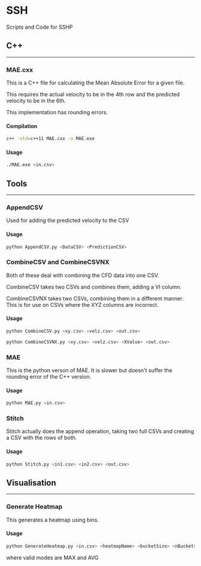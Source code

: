 # SSH
Scripts and Code for SSHP

## C++
---

### MAE.cxx
This is a C++ file for calculating the Mean Absolute Error for a given file.

This requires the actual velocity to be in the 4th row and the predicted velocity to be in the 6th.

This implementation has rounding errors.

#### Compilation
```bash
c++ -std=c++11 MAE.cxx -o MAE.exe
```

#### Usage
```bash
./MAE.exe <in.csv>
```

## Tools
---

### AppendCSV
Used for adding the predicted velocity to the CSV

#### Usage
```bash
python AppendCSV.py <DataCSV> <PredictionCSV>
```

### CombineCSV and CombineCSVNX
Both of these deal with combining the CFD data into one CSV.

CombineCSV takes two CSVs and combines them, adding a VI column.

CombineCSVNX takes two CSVs, combining them in a different manner. This is for use on CSVs where the XYZ columns are incorrect.

#### Usage
```bash
python CombineCSV.py <xy.csv> <velz.csv> <out.csv>
```
```bash
python CombineCSVNX.py <xy.csv> <velz.csv> <XValue> <out.csv>
```

### MAE
This is the python verson of MAE. It is slower but doesn't suffer the rounding error of the C++ version.

#### Usage
```bash
python MAE.py <in.csv>
```

### Stitch
Stitch actually does the append operation, taking two full CSVs and creating a CSV with the rows of both. 

#### Usage
```bash
python Stitch.py <in1.csv> <in2.csv> <out.csv>
```

## Visualisation
---

### Generate Heatmap
This generates a heatmap using bins.

#### Usage
```bash
python GenerateHeatmap.py <in.csv> <heatmapName> <bucketSize> <nBucketsX> <nBucketsY> <mode>
```
where valid modes are MAX and AVG
